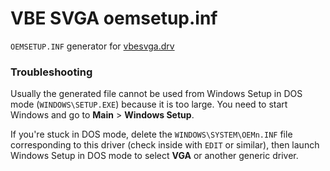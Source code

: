 # VBE SVGA oemsetup.inf

`OEMSETUP.INF` generator for [vbesvga.drv](https://github.com/PluMGMK/vbesvga.drv)

### Troubleshooting

Usually the generated file cannot be used from Windows Setup in DOS mode (`WINDOWS\SETUP.EXE`) because it is too large. You need to start Windows and go to **Main** > **Windows Setup**.

If you're stuck in DOS mode, delete the `WINDOWS\SYSTEM\OEMn.INF` file corresponding to this driver (check inside with `EDIT` or similar), then launch Windows Setup in DOS mode to select **VGA** or another generic driver.
